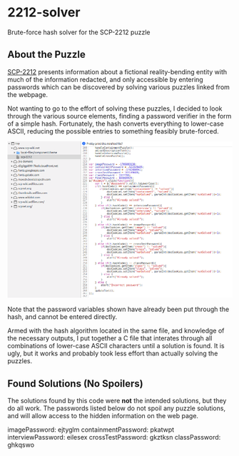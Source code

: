 # 2212-solver
Brute-force hash solver for the SCP-2212 puzzle

## About the Puzzle
[SCP-2212](http://www.scp-wiki.net/scp-2212) presents information about a fictional reality-bending entity with much of the information redacted, and only accessible by entering passwords which can be discovered by solving various puzzles linked from the webpage.

Not wanting to go to the effort of solving these puzzles, I decided to look through the various source elements, finding a password verifier in the form of a simple hash. Fortunately, the hash converts everything to  lower-case ASCII, reducing the possible entries to something feasibly brute-forced.

![](20190228-182002.png)

Note that the password variables shown have already been put through the hash, and cannot be entered directly.

Armed with the hash algorithm located in the same file, and knowledge of the necessary outputs, I put together a C file that interates through all combinations of lower-case ASCII characters until a solution is found. It is ugly, but it works and probably took less effort than actually solving the puzzles.

## Found Solutions (No Spoilers)
The solutions found by this code were **not** the intended solutions, but they do all work. The passwords listed below do not spoil any puzzle solutions, and will allow access to the hidden information on the web page.

imagePassword: ejtyglm
containmentPassword: pkatwpt
interviewPassword: eilesex
crossTestPassword: gkztksn
classPassword: ghkqswo